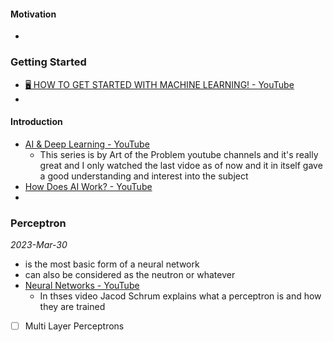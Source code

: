 
#### Motivation
- 


### Getting Started
- [🖥️ HOW TO GET STARTED WITH MACHINE LEARNING! - YouTube](https://www.youtube.com/watch?v=I74ymkoNTnw)
- 


#### Introduction
- [AI & Deep Learning - YouTube](https://www.youtube.com/playlist?list=PLbg3ZX2pWlgKV8K6bFJr5dhM7oOClExUJ)
	- This series is by Art of the Problem youtube channels and it's really great and I only watched the last vidoe as of now and it in itself gave a good understanding and interest into the subject
- [How Does AI Work? - YouTube](https://www.youtube.com/watch?v=L_9OluD0nqw)
- 


### Perceptron
*2023-Mar-30*
- is the most basic form of a neural network
- can also be considered as the neutron or whatever
- [Neural Networks - YouTube](https://www.youtube.com/playlist?list=PLWi7UcbOD_0vc_rSRgHAyKig2eMdMTRyo)
	- In thses video Jacod Schrum explains what a perceptron is and how they are trained

- [ ] Multi Layer Perceptrons
